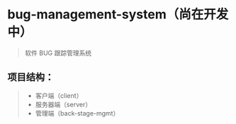 # bug-management-system（尚在开发中）

> 软件 BUG 跟踪管理系统

## 项目结构：

>- 客户端（client）
>- 服务器端（server）
>- 管理端（back-stage-mgmt）
